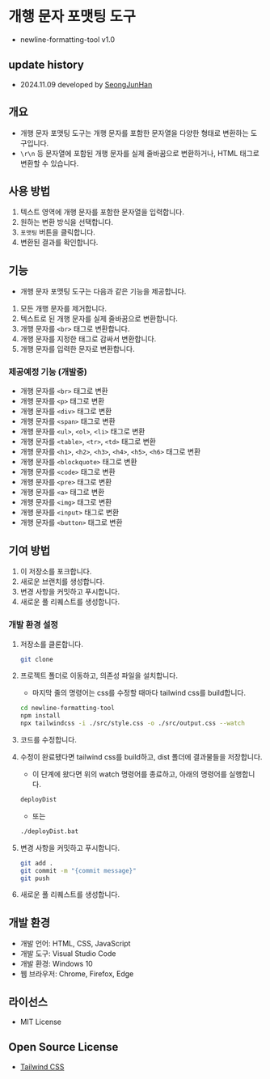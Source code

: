 # 개행 문자 포맷팅 도구

- newline-formatting-tool v1.0

## update history

- 2024.11.09 developed by [SeongJunHan](https://github.com/fclipse)

## 개요

- 개행 문자 포맷팅 도구는 개행 문자를 포함한 문자열을 다양한 형태로 변환하는 도구입니다.
- `\r\n` 등 문자열에 포함된 개행 문자를 실제 줄바꿈으로 변환하거나, HTML 태그로 변환할 수 있습니다.

## 사용 방법

1. 텍스트 영역에 개행 문자를 포함한 문자열을 입력합니다.
2. 원하는 변환 방식을 선택합니다.
3. `포맷팅` 버튼을 클릭합니다.
4. 변환된 결과를 확인합니다.

## 기능

- 개행 문자 포맷팅 도구는 다음과 같은 기능을 제공합니다.

1. 모든 개행 문자를 제거합니다.
2. 텍스트로 된 개행 문자를 실제 줄바꿈으로 변환합니다.
3. 개행 문자를 `<br>` 태그로 변환합니다.
4. 개행 문자를 지정한 태그로 감싸서 변환합니다.
5. 개행 문자를 입력한 문자로 변환합니다.

### 제공예정 기능 (개발중)

  - 개행 문자를 `<br>` 태그로 변환
  - 개행 문자를 `<p>` 태그로 변환
  - 개행 문자를 `<div>` 태그로 변환
  - 개행 문자를 `<span>` 태그로 변환
  - 개행 문자를 `<ul>`, `<ol>`, `<li>` 태그로 변환
  - 개행 문자를 `<table>`, `<tr>`, `<td>` 태그로 변환
  - 개행 문자를 `<h1>`, `<h2>`, `<h3>`, `<h4>`, `<h5>`, `<h6>` 태그로 변환
  - 개행 문자를 `<blockquote>` 태그로 변환
  - 개행 문자를 `<code>` 태그로 변환
  - 개행 문자를 `<pre>` 태그로 변환
  - 개행 문자를 `<a>` 태그로 변환
  - 개행 문자를 `<img>` 태그로 변환
  - 개행 문자를 `<input>` 태그로 변환
  - 개행 문자를 `<button>` 태그로 변환

## 기여 방법

1. 이 저장소를 포크합니다.
2. 새로운 브랜치를 생성합니다.
3. 변경 사항을 커밋하고 푸시합니다.
4. 새로운 풀 리퀘스트를 생성합니다.

### 개발 환경 설정

1. 저장소를 클론합니다.

    ```bash
    git clone
    ```

2. 프로젝트 폴더로 이동하고, 의존성 파일을 설치합니다.
    - 마지막 줄의 명령어는 css를 수정할 때마다 tailwind css를 build합니다.

    ```bash
    cd newline-formatting-tool
    npm install
    npx tailwindcss -i ./src/style.css -o ./src/output.css --watch
    ```

3. 코드를 수정합니다.

4. 수정이 완료됐다면 tailwind css를 build하고, dist 폴더에 결과물들을 저장합니다.
    - 이 단계에 왔다면 위의 watch 명령어를 종료하고, 아래의 명령어를 실행합니다.

    ```bash
    deployDist
    ```

    - 또는

    ```bash
    ./deployDist.bat
    ```

5. 변경 사항을 커밋하고 푸시합니다.

    ```bash
    git add .
    git commit -m "{commit message}"
    git push
    ```

6. 새로운 풀 리퀘스트를 생성합니다.

## 개발 환경

- 개발 언어: HTML, CSS, JavaScript
- 개발 도구: Visual Studio Code
- 개발 환경: Windows 10
- 웹 브라우저: Chrome, Firefox, Edge

## 라이선스

- MIT License

## Open Source License

- [Tailwind CSS](https://github.com/tailwindlabs/tailwindcss)